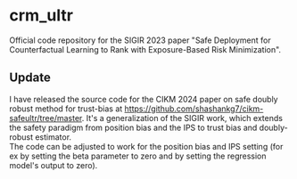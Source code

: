 # crm_ultr
Official code repository for the SIGIR 2023 paper "Safe Deployment for Counterfactual Learning to Rank with Exposure-Based Risk Minimization". 

## Update

I have released the source code for the CIKM 2024 paper on safe doubly robust method for trust-bias at https://github.com/shashankg7/cikm-safeultr/tree/master. 
It's a generalization of the SIGIR work, which extends the safety paradigm from position bias and the IPS to trust bias and doubly-robust estimator.  
The code can be adjusted to work for the position bias and IPS setting (for ex by setting the beta parameter to zero and by setting the regression model's output to zero). 
